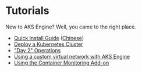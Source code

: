# Tutorials

New to AKS Engine? Well, you came to the right place.

- [Quick Install Guide](quickstart.md) ([Chinese](quickstart.zh-CN.md))
- [Deploy a Kubernetes Cluster](deploy.md)
- ["Day 2" Operations](day2-operations.md)
- [Using a custom virtual network with AKS Engine](custom-vnet.md)
- [Using the Container Monitoring Add-on](containermonitoringaddon.md)
